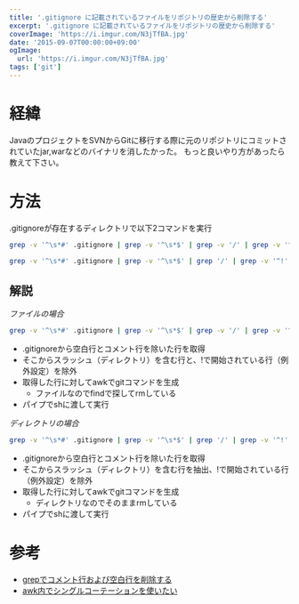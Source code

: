 ```yaml
---
title: '.gitignore に記載されているファイルをリポジトリの歴史から削除する'
excerpt: '.gitignore に記載されているファイルをリポジトリの歴史から削除する'
coverImage: 'https://i.imgur.com/N3jTfBA.jpg'
date: '2015-09-07T00:00:00+09:00'
ogImage:
  url: 'https://i.imgur.com/N3jTfBA.jpg'
tags: ['git']
---
```


# 経緯

JavaのプロジェクトをSVNからGitに移行する際に元のリポジトリにコミットされていたjar,warなどのバイナリを消したかった。
もっと良いやり方があったら教えて下さい。

# 方法

.gitignoreが存在するディレクトリで以下2コマンドを実行

``` bash
grep -v '^\s*#' .gitignore | grep -v '^\s*$' | grep -v '/' | grep -v '^!' |awk '{print "git filter-branch -f --tree-filter \047find . -name " $0 " | xargs rm -rf \047 HEAD --all"}' | sh

grep -v '^\s*#' .gitignore | grep -v '^\s*$' | grep '/' | grep -v '^!' | awk '{print "git filter-branch -f --tree-filter \047rm -rf " $0 "\047 HEAD --all"}' | sh
```

## 解説

_ファイルの場合_

``` bash
grep -v '^\s*#' .gitignore | grep -v '^\s*$' | grep -v '/' | grep -v '^!' |awk '{print "git filter-branch -f --tree-filter \047find . -name " $0 " | xargs rm -rf \047 HEAD --all"}' | sh
```
* .gitignoreから空白行とコメント行を除いた行を取得
* そこからスラッシュ（ディレクトリ）を含む行と、!で開始されている行（例外設定）を除外
* 取得した行に対してawkでgitコマンドを生成
    - ファイルなのでfindで探してrmしている
* パイプでshに渡して実行

_ディレクトリの場合_

``` bash
grep -v '^\s*#' .gitignore | grep -v '^\s*$' | grep '/' | grep -v '^!' | awk '{print "git filter-branch -f --tree-filter \047rm -rf " $0 "\047 HEAD --all"}' | sh
```
* .gitignoreから空白行とコメント行を除いた行を取得
* そこからスラッシュ（ディレクトリ）を含む行を抽出、!で開始されている行（例外設定）を除外
* 取得した行に対してawkでgitコマンドを生成
    - ディレクトリなのでそのままrmしている
* パイプでshに渡して実行

# 参考

* [grepでコメント行および空白行を削除する](http://qiita.com/n-oshiro/items/91d807f3151694e6c7a8)
* [awk内でシングルコーテーションを使いたい](http://qiita.com/okb_m/items/1c173e037ba42935a2a4)
